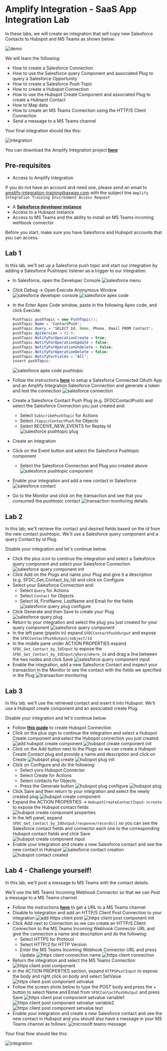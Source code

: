 # Amplify Integration - SaaS App Integration Lab

In these labs, we will create an integration that will copy new Salesforce Contacts to Hubspot and MS Teams as shown below:

![demo](images/intro-demo.png)

We will learn the following:

* How to create a Salesforce Connection
* How to use the Salesforce query Component and associated Plug to query a Salesforce Opportunity
* How to create a Salesforce Push Topic
* How to create a Hubspot Connection
* How to use the Hubspot Create Component and associated Plug to create a Hubspot Contact
* How to Map data
* How to create an MS Teams Connection using the HTTP/S Client Connection
* Send a message to a MS Teams channel

Your final integration should like this:

  ![integration](images/intro-integration.png)

You can download the Amplify Integration project [**here**](assets/LBSFDCNewContact2Hubspot_V5_NoCreds.zip)

## Pre-requisites

* Access to Amplify Integration 

If you do not have an account and need one, please send an email to amplify-integration-training@axway.com with the subject line `Amplify Integration Training Environment Access Request`

* A **[Salesforce developer instance](https://developer.salesforce.com/signup)**
* Access to a Hubspot instance
* Access to MS Teams and the ability to install an MS Teams incoming wehbook connector

Before you start, make sure you have Salesforce and Hubspot accounts that you can access.

## Lab 1

In this lab, we'll set up a Salesforce push topic and start our integration by adding a Salesforce Pushtopic listener as a trigger to our integration.

* In Salesforce, open the Developer Console
  ![salesforce menu](images/lab1-salesforce-menu.png)
* Click Debug -> Open Execute Anonymous Window
  ![salesforce developer console](images/lab1-salesforce-developer-console.png)
  ![salesforce apex code](images/lab1-salesforce-apex-code.png)
* In the Enter Apex Code window, paste in the following Apex code, and click Execute:

  ```java
  PushTopic pushTopic = new PushTopic();
  pushTopic.Name = 'ContactPush';
  pushTopic.Query = 'SELECT Id, Name, Phone, Email FROM Contact';
  pushTopic.ApiVersion = 43.0;
  pushTopic.NotifyForOperationCreate = true;
  pushTopic.NotifyForOperationUpdate = false;
  pushTopic.NotifyForOperationUndelete = false;
  pushTopic.NotifyForOperationDelete = false;
  pushTopic.NotifyForFields = 'All';
  insert pushTopic;
  ```

  ![salesforce apex code pushtopic](images/lab1-salesforce-apex-code-pushtopic.png)

* Follow the instructions [**here**](assets/Salesforce.pdf) to setup a Salesforce Connected OAuth App and an Amplify Integration Salesforce Connection and generate a token and test the connection
  ![salesforce connection](images/lab1-salesforce-connection.png)
* Create a Salesforce Contact Push Plug (e.g. SFDCContactPush) and select the Salesforce Connection you just created and:
  * Select `SubscribePushTopic` for Actions
  * Select `/topic/ContactPush` for Objects
  * Select RECEIVE_NEW_EVENTS for Replay Id
  ![salesforce pushtopic plug](images/lab1-salesforce-pushtopic-plug.png)
* Create an integration
* Click on the Event button and select the Salesforce Pushtopic component
  * Select the Salesforce Connection and Plug you created above
  ![salesforce pushtopic component](images/lab1-salesforce-pushtopic-component.png)
* Enable your integration and add a new contact in Salesforce
  ![salesforce contact](images/lab1-salesforce-contact.png)
* Go to the Monitor and click on the transaction and see that you consumed the pushtopic contact
  ![transaction monitoring details](images/lab1-transaction-monitoring-details.png)

## Lab 2

In this lab, we'll retrieve the contact and desired fields based on the id from the new contact pushtopic. We'll use a Salesforce query component and a query Contact by id Plug.

Disable your integration and let's continue below:

* Click the plus icon to continue the integration and select a Salesforce query component and select your Salesforce Connection
  ![salesforce query component init](images/lab2-salesforce-query-component-init.png)
* Click Add on the Plugs and name your Plug and give it a description (e.g. SFDC_Get_Contact_by_Id) and click on Configure
* Select your Salesforce Connection and:
  * Select `Query` for Actions
  * Select `Contact` for Objects
  * Select Id, FirstName, LastName and Email for the fields
  ![salesforce query plug configure](images/lab2-salesforce-query-plug-configure.png)
* Click Generate and then Save to create your Plug
  ![salesforce query plug](images/lab2-salesforce-query-plug.png)
* Return to your integration and select the plug you just created for your query component
  ![salesforce query component](images/lab2-salesforce-query-component.png)
* In the left pane (pipelin in) expand `SFDCContactPushOutput` and expose the `SFDCContactPushOutput/sobject/Id`
* In the middle pane under ACTION PROPERTIES expand `SFDC_Get_Contact_by_IdInput` to expose the `SFDC_Get_Contact_by_IdInput/where/where_Id` and drag a line between the two nodes and click Save
  ![salesforce query component input](images/lab2-salesforce-query-component-input.png)
* Enable the integration, add a new Salesforce Contact and inspect your transaction in the Monitor to see the contact with the fields we specified in the Plug
  ![transaction monitoring](images/lab2-transaction-monitoring.png)

## Lab 3

In this lab, we'll use the retrieved contact and insert it into Hubspot. We'll use a Hubspot create component and an associated create Plug.

Disable your integration and let's continue below:

* Follow [**this guide**](assets/hubspot-connection.md) to create  Hubspot Connection
* Click on the plus sign to continue the integration and select a Hubspot Create component and select the Hubspot connection you just created
  ![add hubspot create component](images/lab3-add-hubspot-create-component.png)
  ![hubspot create component init](images/lab3-hubspot-create-component-init.png)
* Click on the Add button next to the Plugs so we can create a Hubspot Create Contact plug and provide a name and description and click on Create
  ![hubspot plug create](images/lab3-hubspot-plug-create.png)
  ![hubspot plug init](images/lab3-hubspot-plug-init.png)
* Click on Configure and do the following:
  * Select yoru Hubspot Connector
  * Select Create for Actions
  * Select contacts for Objects
  * Press the Generate button
  ![hubspot plug configure](images/lab3-hubspot-plug-configure.png)
  ![hubspot plug](images/lab3-hubspot-plug.png)
* Click Save and then return to your integration and select the newly created plug
  ![hubspot create component](images/lab3-hubspot-create-component.png)
* Expand the ACTION PROPERTIES -> `HubspotCreateContactInput->create` to expose the Hubspot contact fields
  ![hubspot create component properties](images/lab3-hubspot-create-component-properties.png)
* In the left panel, expand `SFDC_Get_Contact_by_IdOutput/response/records[]` so you can see the Salesforce contact fields and connector each one to the corresponding Hubspot contact fields and click Save
  ![hubspot create component input](images/lab3-hubspot-create-component-input.png)
* Enable your integration and create a new Salesforce contact and see the new contact in Hubspot
  ![salesforce contact creation](images/lab3-salesforce-contact-creation.png)
  ![hubspot contact created](images/lab3-hubspot-contact-created.png)

## Lab 4 - Challenge yourself!

In this lab, we'll post a message to MS Teams with the contact details.

We'll use the MS Teams Incoming Webhook Connector so that we can Post a message to a MS Teams channel.

* Follow the instructions [**here**](https://learn.microsoft.com/en-us/microsoftteams/platform/webhooks-and-connectors/how-to/add-incoming-webhook) to get a URL to a MS Teams channel
* Disable to integration and add an HTTP/S Client Post Connection to your integration
  ![add https client post](images/lab4-add-https-client-post.png)
  ![https client post component init](images/lab4-https-client-post-component-init.png)
* Click Add next to Connection so we can create an HTTP/S Client Connection to the MS Teams Incoming Webhook Connector URL and give the connection a name and description and do the following:
  * Select HTTPS for Protocol
  * Select HTTP/2 for HTTP Version
  * Enter the MS Teams Incoming Webhook Connector URL and press Update
  ![https client connection name](images/lab4-https-client-connection-name.png)
  ![https client connection](images/lab4-https-client-connection.png)
* Return the integration and select the MS Teams Connection
  ![https client post component](images/lab4-https-client-post-component.png)
* In the ACTION PROPERTIES section, expand `HTTPSPostInput` to expose the body and right click on body and select SetValue
  ![https client post component setvalue](images/lab4-https-client-post-component-setvalue.png)
* Follow the screen shots below to type the POST body and press the + button to select Name and Email from `SFDCContactPushOutput` and press Save
  ![https client post component setvalue variable1](images/lab4-https-client-post-component-setvalue-variable1.png)
  ![https client post component setvalue variable2](images/lab4-https-client-post-component-setvalue-variable2.png)
  ![https client post component setvalue text](images/lab4-https-client-post-component-setvalue-text.png)
* Enable your integration and create a new Salesforce contact and see the new contact in Hubspot and you should also have a message in your MS Teams channel as follows:
  ![microsoft teams message](images/lab4-microsoft-teams-message.png)

Your final flow should like this:

  ![integration](images/lab4-integration.png)
  